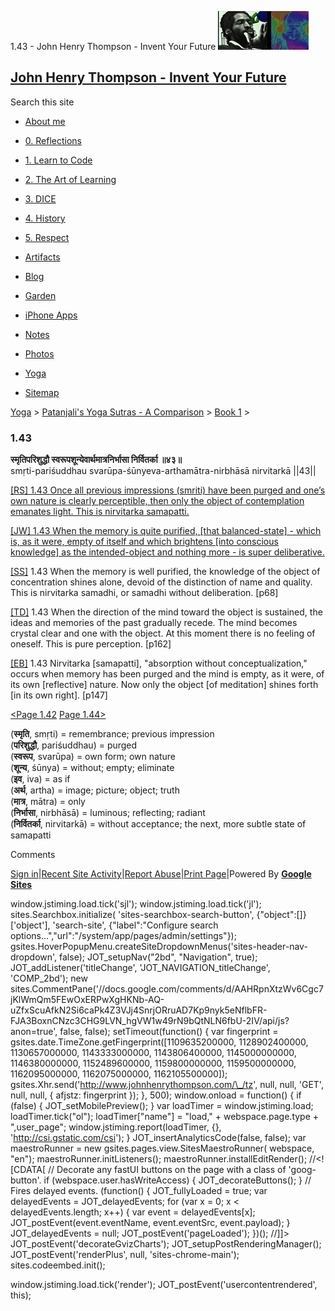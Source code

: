 1.43 - John Henry Thompson - Invent Your Future [![John Henry Thompson - Invent Your Future](../../../_/rsrc/1329567069254/config/customLogo.gif-revision=6.png)](../../../index.html)

[John Henry Thompson - Invent Your Future](../../../index.html)
---------------------------------------------------------------

Search this site

*   [About me](../../../home.html)
    
*   [0\. Reflections](../../../0-refections-on-learning.html)
    
*   [1\. Learn to Code](../../../learning-to-program.html)
    
*   [2\. The Art of Learning](../../../the-art-of-learning.html)
    
*   [3\. DICE](../../../3-dice.html)
    
*   [4\. History](../../../4-history.html)
    
*   [5\. Respect](../../../heros.html)
    
*   [Artifacts](../../../artifacts.html)
    
*   [Blog](../../../z-blog-1.html)
    
*   [Garden](../../../4-garden.html)
    
*   [iPhone Apps](../../../iphone-apps.html)
    
*   [Notes](../../../notes.html)
    
*   [Photos](../../../family.html)
    
*   [Yoga](../../../yoga.html)
    
*   [Sitemap](../../../system/app/pages/sitemap/hierarchy.html)
    

[Yoga](../../../yoga.html)‎ > ‎[Patanjali's Yoga Sutras - A Comparison](../../patanjani.html)‎ > ‎[Book 1](../book-1.html)‎ > ‎

### 1.43

**स्मृतिपरिशुद्धौ स्वरूपशून्येवार्थमात्रनिर्भासा निर्वितर्का ॥४३॥**  
smṛti-pariśuddhau svarūpa-śūnyeva-arthamātra-nirbhāsā nirvitarkā ||43||  
  
  
[\[RS\] 1.43 Once all previous impressions (smriti) have been purged and one’s own nature is clearly perceptible, then only the object of contemplation emanates light. This is nirvitarka samapatti.](http://www.ashtangayoga.info/philosophy/yoga-sutra-patanjali/chapter-1/item/smriti-parishuddhau-svarupa-shunyeva-arthamatra/)  
  
[\[JW\] 1.43 When the memory is quite purified, \[that balanced-state\] - which is, as it were, empty of itself and which brightens \[into conscious knowledge\] as the intended-object and nothing more - is super deliberative.](http://books.google.com/books?id=YzFImjtOxUwC&pg=PA82&ci=143%2C631%2C759%2C105&source=bookclip)  
  
[\[SS\]](http://www.amazon.com/Yoga-Sutras-Patanjali-Commentary-Satchidananda/dp/0932040381) 1.43 When the memory is well purified, the knowledge of the object of concentration shines alone, devoid of the distinction of name and quality. This is nirvitarka samadhi, or samadhi without deliberation. \[p68\]  
  
[\[TD\]](http://www.amazon.com/Heart-Yoga-Developing-Personal-Practice/dp/089281764X/ref=sr_1_5?ie=UTF8&qid=1326228195&sr=8-5) 1.43 When the direction of the mind toward the object is sustained, the ideas and memories of the past gradually recede. The mind becomes crystal clear and one with the object. At this moment there is no feeling of oneself. This is pure perception. \[p162\]  
  
[\[EB\]](http://www.amazon.com/Yoga-Sutras-Patanjali-Translation-Commentary/dp/0865477361/ref=sr_1_1?ie=UTF8&s=books&qid=1250508322&sr=1-1) 1.43 Nirvitarka \[samapatti\], "absorption without conceptualization," occurs when memory has been purged and the mind is empty, as it were, of its own \[reflective\] nature. Now only the object \[of meditation\] shines forth \[in its own right\]. \[p147\]  
  
  
[<Page 1.42](142.html)  [Page 1.44>](144.html)  
  
  

(**स्मृति**, smṛti) = remembrance; previous impression  
(**परिशुद्धौ**, pariśuddhau) = purged  
(**स्वरूप**, svarūpa) = own form; own nature  
(**शून्य**, śūnya) = without; empty; eliminate  
(**इव**, iva) = as if  
(**अर्थ**, artha) = image; picture; object; truth  
(**मात्र**, mātra) = only  
(**निर्भासा**, nirbhāsā) = luminous; reflecting; radiant  
(**निर्वितर्का**, nirvitarkā) = without acceptance; the next, more subtle state of samapatti

Comments

[Sign in](https://accounts.google.com/ServiceLogin?continue=http://sites.google.com/a/johnhenrythompson.com/jht/yoga/patanjani/book-1/143&service=jotspot)|[Recent Site Activity](../../../system/app/pages/recentChanges.html)|[Report Abuse](http://sites.google.com/a/johnhenrythompson.com/jht/system/app/pages/reportAbuse)|[Print Page](javascript:;)|Powered By **[Google Sites](http://sites.google.com/site)**

window.jstiming.load.tick('sjl'); window.jstiming.load.tick('jl'); sites.Searchbox.initialize( 'sites-searchbox-search-button', {"object":\[\]}\['object'\], 'search-site', {"label":"Configure search options...","url":"/system/app/pages/admin/settings"}); gsites.HoverPopupMenu.createSiteDropdownMenus('sites-header-nav-dropdown', false); JOT\_setupNav("2bd", "Navigation", true); JOT\_addListener('titleChange', 'JOT\_NAVIGATION\_titleChange', 'COMP\_2bd'); new sites.CommentPane('//docs.google.com/comments/d/AAHRpnXtzWv6Cgc7jKlWmQm5FEwOxERPwXgHKNb-AQ-uZfxScuAfkN2Si6caPk4Z3VJj4SnrjORruAD7Kp9nyk5eNflbFR-FJA3BoxnCNzc3CHG9LVN\_hgVW1w49rN9bQtNLN6fbU-2IV/api/js?anon=true', false, false); setTimeout(function() { var fingerprint = gsites.date.TimeZone.getFingerprint(\[1109635200000, 1128902400000, 1130657000000, 1143333000000, 1143806400000, 1145000000000, 1146380000000, 1152489600000, 1159800000000, 1159500000000, 1162095000000, 1162075000000, 1162105500000\]); gsites.Xhr.send('http://www.johnhenrythompson.com/\_/tz', null, null, 'GET', null, null, { afjstz: fingerprint }); }, 500); window.onload = function() { if (false) { JOT\_setMobilePreview(); } var loadTimer = window.jstiming.load; loadTimer.tick("ol"); loadTimer\["name"\] = "load," + webspace.page.type + ",user\_page"; window.jstiming.report(loadTimer, {}, 'http://csi.gstatic.com/csi'); } JOT\_insertAnalyticsCode(false, false); var maestroRunner = new gsites.pages.view.SitesMaestroRunner( webspace, "en"); maestroRunner.initListeners(); maestroRunner.installEditRender(); //<!\[CDATA\[ // Decorate any fastUI buttons on the page with a class of 'goog-button'. if (webspace.user.hasWriteAccess) { JOT\_decorateButtons(); } // Fires delayed events. (function() { JOT\_fullyLoaded = true; var delayedEvents = JOT\_delayedEvents; for (var x = 0; x < delayedEvents.length; x++) { var event = delayedEvents\[x\]; JOT\_postEvent(event.eventName, event.eventSrc, event.payload); } JOT\_delayedEvents = null; JOT\_postEvent('pageLoaded'); })(); //\]\]> JOT\_postEvent('decorateGvizCharts'); JOT\_setupPostRenderingManager(); JOT\_postEvent('renderPlus', null, 'sites-chrome-main'); sites.codeembed.init();

window.jstiming.load.tick('render'); JOT\_postEvent('usercontentrendered', this);